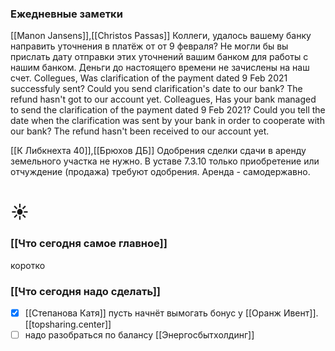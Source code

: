 ### Ежедневные заметки
[[Manon Jansens]],[[Christos Passas]]
Коллеги,
удалось вашему банку направить уточнения в платёж от от 9 февраля? Не могли бы вы прислать дату отправки этих уточнений вашим банком для работы с нашим банком. Деньги до настоящего времени не зачислены на наш счет.
Collegues,
Was сlarification of the payment dated 9 Feb 2021 successfuly sent?
Could you send сlarification's date to our bank? The refund hasn't got to our account yet.
Colleagues,
Has your bank managed to send the clarification of the payment dated 9 Feb 2021? Could you tell the date when the clarification was sent by your bank in order to cooperate with our bank? The refund hasn't been received to our account yet.




[[К Либкнехта 40]],[[Брюхов ДБ]] 
Одобрения сделки сдачи в аренду земельного участка не нужно. В уставе 7.3.10 только приобретение или отчуждение (продажа) требуют одобрения. Аренда - самодержавно.
# ☀️
### [[Что сегодня самое главное]]
коротко

### 
### [[Что сегодня надо сделать]]
- [x] [[Степанова Катя]] пусть начнёт вымогать бонус у [[Оранж Ивент]]. [[topsharing.center]]
- [ ] надо разобраться по балансу [[Энергосбытхолдинг]]